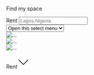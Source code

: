Find my space
<form>
                <label for="Rent">Rent<i class="fa-solid fa-chevron-down fa-beat-fade" id="chevron-icon"></i></label>
                <input type="search" name="search" placeholder="Lagos,Nigeria" id="sear-form">
                <i class="fa-solid fa-magnifying-glass"></i>

</form>
<select class="form-select form-select-sm" aria-label=".form-select-sm example">
  <option selected>Open this select menu</option>
  <option value="1">One</option>
  <option value="2">Two</option>
  <option value="3">Three</option>
</select>

<div id="carouselExampleSlidesOnly" class="carousel slide" data-bs-ride="carousel">
  <div class="carousel-inner">
    <div class="carousel-item active">
      <img src="..." class="d-block w-100" alt="...">
    </div>
    <div class="carousel-item">
      <img src="..." class="d-block w-100" alt="...">
    </div>
    <div class="carousel-item">
      <img src="..." class="d-block w-100" alt="...">
    </div>
  </div>
</div>

<p class="my-2">Rent<img class="ms-1" src="img/chevron-down.svg"></p>
<script src="https://kit.fontawesome.com/e9d498be9f.js" crossorigin="anonymous"></script>